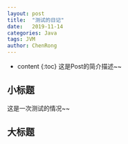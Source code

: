 ```yaml
---
layout: post
title:  "测试的日记"
date:   2019-11-14
categories: Java
tags: JVM
author: ChenRong
---
```


* content
{:toc}
这是Post的简介描述~~










## 小标题

这是一次测试的情况~~



## 大标题

